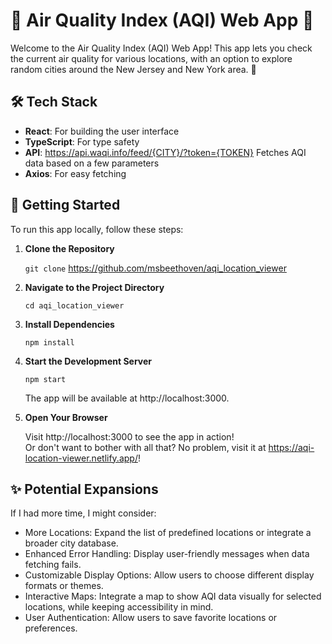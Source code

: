 # 🌟 Air Quality Index (AQI) Web App 🌟

Welcome to the Air Quality Index (AQI) Web App! This app lets you check the current air quality for various locations, with an option to explore random cities around the New Jersey and New York area. 🚀

## 🛠️ Tech Stack

- **React**: For building the user interface
- **TypeScript**: For type safety
- **API**: https://api.waqi.info/feed/{CITY}/?token={TOKEN}
Fetches AQI data based on a few parameters
- **Axios**: For easy fetching

## 🚀 Getting Started

To run this app locally, follow these steps:

1. **Clone the Repository**

    `git clone` https://github.com/msbeethoven/aqi_location_viewer

2. **Navigate to the Project Directory**

    `cd aqi_location_viewer`

3. **Install Dependencies**

    `npm install`

4. **Start the Development Server**

    `npm start`

    The app will be available at http://localhost:3000.

5. **Open Your Browser**

    Visit http://localhost:3000 to see the app in action!  
    Or don't want to bother with all that? No problem, visit it at https://aqi-location-viewer.netlify.app/! 

## ✨ Potential Expansions

If I had more time, I might consider:
- More Locations: Expand the list of predefined locations or integrate a broader city database.
- Enhanced Error Handling: Display user-friendly messages when data fetching fails.
- Customizable Display Options: Allow users to choose different display formats or themes.
- Interactive Maps: Integrate a map to show AQI data visually for selected locations, while keeping accessibility in mind.
- User Authentication: Allow users to save favorite locations or preferences.

